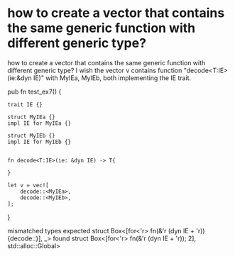 
# how to create a vector that contains the same generic function with different generic type?

how to create a vector that contains the same generic function with different generic type?
I wish the vector v contains function "decode<T:IE>(ie:&dyn IE)" with MyIEa, MyIEb, both implementing the IE trait.

pub fn test_ex7() {

    trait IE {}
    
    struct MyIEa {}
    impl IE for MyIEa {}
    
    struct MyIEb {}
    impl IE for MyIEb {}
    
    
    fn decode<T:IE>(ie: &dyn IE) -> T{
    
    }
    
    let v = vec![
        decode::<MyIEa>,
        decode::<MyIEb>,
    ];

}


mismatched types
expected struct Box<[for<'r> fn(&'r (dyn IE + 'r)) {decode::<MyIEa>}], _>
found struct Box<[for<'r> fn(&'r (dyn IE + 'r)); 2], std::alloc::Global>

        